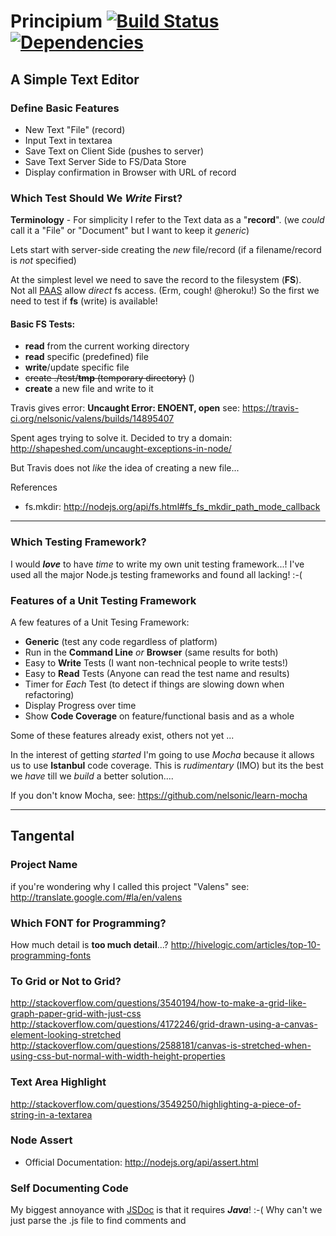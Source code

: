 # Principium [![Build Status](https://travis-ci.org/nelsonic/valens.png?branch=master)](https://travis-ci.org/nelsonic/valens) [![Dependencies](https://david-dm.org/nelsonic/valens.png)](https://david-dm.org/nelsonic/valens)

## A Simple Text Editor

### Define Basic Features

- New Text "File" (record)
- Input Text in textarea
- Save Text on Client Side (pushes to server)
- Save Text Server Side to FS/Data Store
- Display confirmation in Browser with URL of record

### Which Test Should We *Write* First?

**Terminology** - For simplicity I refer to the Text data as a "**record**".
(we *could* call it a "File" or "Document" but I want to keep it *generic*)

Lets start with server-side creating the *new* file/record 
(if a filename/record is *not* specified)

At the simplest level we need to save the record to the filesystem (**FS**). 
<br />Not all [PAAS](http://en.wikipedia.org/wiki/Platform_as_a_service) allow 
*direct* fs access. (Erm, cough! @heroku!)
So the first we need to test if **fs** (write) is available!

#### Basic FS Tests:

- **read** from the current working directory
- **read** specific (predefined) file
- **write**/update specific file
- ~~create ./test/**tmp** (temporary directory)~~ ()
- **create** a new file and write to it


Travis gives error: **Uncaught Error: ENOENT, open**
see: https://travis-ci.org/nelsonic/valens/builds/14895407

Spent ages trying to solve it. Decided to try a domain:
http://shapeshed.com/uncaught-exceptions-in-node/

But Travis does not *like* the idea of creating a new file...


References

- fs.mkdir: http://nodejs.org/api/fs.html#fs_fs_mkdir_path_mode_callback


- - -

### Which Testing Framework?

I would ***love*** to have *time* to write my own unit testing framework...!
I've used all the major Node.js testing frameworks and found all lacking! :-(

### Features of a Unit Testing Framework

A few features of a Unit Tesing Framework:

- **Generic** (test any code regardless of platform)
- Run in the **Command Line** *or* **Browser** (same results for both)
- Easy to **Write** Tests (I want non-technical people to write tests!)
- Easy to **Read** Tests (Anyone can read the test name and results)
- Timer for *Each* Test (to detect if things are slowing down when refactoring)
- Display Progress over time
- Show **Code Coverage** on feature/functional basis and as a whole

Some of these features already exist, others not yet ...

In the interest of getting *started* I'm going to use *Mocha* because it allows
 us to use **Istanbul** code coverage. This is *rudimentary* (IMO) but its 
the best we *have* till we *build* a better solution.... 

If you don't know Mocha, see: https://github.com/nelsonic/learn-mocha

- - -

## Tangental 

### Project Name

if you're wondering why I called this project "Valens"
see: http://translate.google.com/#la/en/valens

### Which FONT for Programming?

How much detail is **too much detail**...?
http://hivelogic.com/articles/top-10-programming-fonts


### To Grid or Not to Grid?

http://stackoverflow.com/questions/3540194/how-to-make-a-grid-like-graph-paper-grid-with-just-css
http://stackoverflow.com/questions/4172246/grid-drawn-using-a-canvas-element-looking-stretched
http://stackoverflow.com/questions/2588181/canvas-is-stretched-when-using-css-but-normal-with-width-height-properties


### Text Area Highlight

http://stackoverflow.com/questions/3549250/highlighting-a-piece-of-string-in-a-textarea

### Node Assert

- Official Documentation: http://nodejs.org/api/assert.html

### Self Documenting Code

My biggest annoyance with [JSDoc](http://usejsdoc.org) is that 
it requires ***Java***! :-(
Why can't we just parse the .js file to find comments and 
